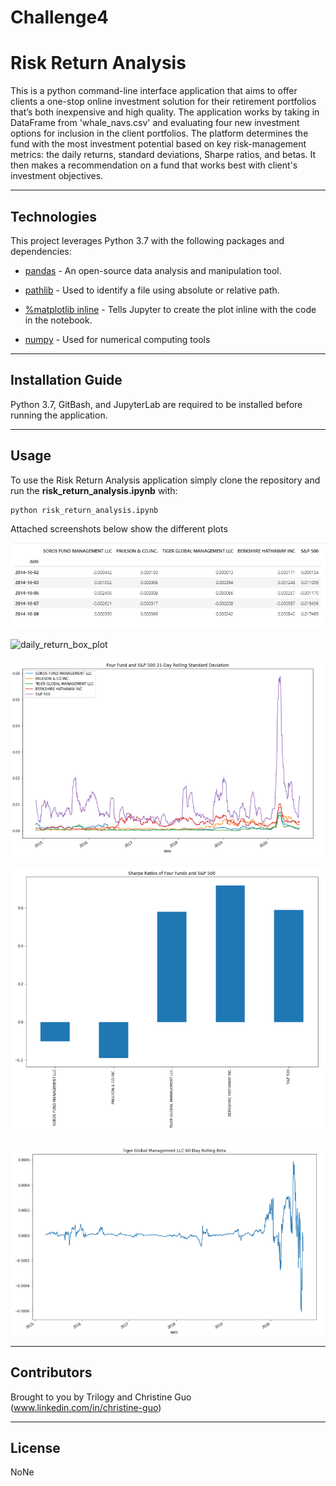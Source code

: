 # Challenge4

# Risk Return Analysis

This is a python command-line interface application that aims to offer clients a one-stop online investment solution for their retirement portfolios that’s both inexpensive and high quality. The application works by taking in DataFrame from 'whale_navs.csv' and evaluating four new investment options for inclusion in the client portfolios. The platform determines the fund with the most investment potential based on key risk-management metrics: the daily returns, standard deviations, Sharpe ratios, and betas. It then makes a recommendation on a fund that works best with client's investment objectives.

---

## Technologies

This project leverages Python 3.7 with the following packages and dependencies:

* [pandas](https://pandas.pydata.org/) - An open-source data analysis and manipulation tool.

* [pathlib](https://docs.python.org/3/library/pathlib.html) - Used to identify a file using absolute or relative path. 

* [%matplotlib inline](https://pandas.pydata.org/pandas-docs/stable/user_guide/visualization.html) - Tells Jupyter to create the plot inline with the code in the notebook.

* [numpy](https://numpy.org/) - Used for numerical computing tools
---

## Installation Guide

Python 3.7, GitBash, and JupyterLab are required to be installed before running the application.

---

## Usage

To use the Risk Return Analysis application simply clone the repository and run the **risk_return_analysis.ipynb** with:

```python
python risk_return_analysis.ipynb
```

Attached screenshots below show the different plots

![daily_returns](Starter_Code/Starter_Code/images/daily_returns.PNG)

![daily_return_box_plot](Starter_Code/Starter_Code/images/daily_return_box_plot.PNG)

![21_day_standard_deviation](Starter_Code/Starter_Code/images/21_day_standard_deviation.PNG)

![sharpe_ratios](Starter_Code/Starter_Code/images/sharpe_ratios.PNG)

![tgm_60_day_rolling_beta](Starter_Code/Starter_Code/images/tgm_60_day_rolling_beta.PNG)

---

## Contributors

Brought to you by Trilogy and Christine Guo (www.linkedin.com/in/christine-guo)

---

## License

NoNe
